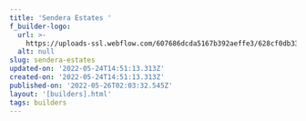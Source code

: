 ```yaml
---
title: 'Sendera Estates '
f_builder-logo:
  url: >-
    https://uploads-ssl.webflow.com/607686dcda5167b392aeffe3/628cf0db33a930acca192f77_sendera_20181016-02.jpg
  alt: null
slug: sendera-estates
updated-on: '2022-05-24T14:51:13.313Z'
created-on: '2022-05-24T14:51:13.313Z'
published-on: '2022-05-26T02:03:32.545Z'
layout: '[builders].html'
tags: builders
---
```



